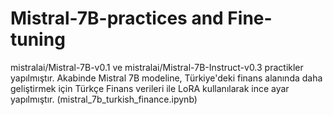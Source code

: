 # Mistral-7B-practices and Fine-tuning
mistralai/Mistral-7B-v0.1 ve mistralai/Mistral-7B-Instruct-v0.3 practikler yapılmıştır. Akabinde Mistral 7B modeline, Türkiye'deki finans alanında daha geliştirmek için Türkçe Finans verileri ile LoRA kullanılarak ince
ayar yapılmıştır. (mistral_7b_turkish_finance.ipynb)
